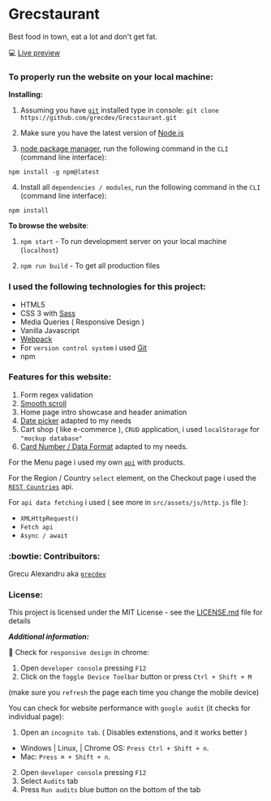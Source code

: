 # Grecstaurant

Best food in town, eat a lot and don't get fat.

:computer: [Live preview](https://grecstaurant.grec.dev/)

### To properly run the website on your local machine:

**Installing:**

1. Assuming you have [`git`](https://git-scm.com/downloads) installed type in console: `git clone https://github.com/grecdev/Grecstaurant.git`

2. Make sure you have the latest version of [Node.js](https://nodejs.org/en/download/)

3. [node package manager](https://docs.npmjs.com/about-npm/), run the following command in the `CLI` (command line interface):

```
npm install -g npm@latest
```

4. Install all `dependencies / modules`, run the following command in the `CLI` (command line interface):

```
npm install
```

**To browse the website**:

1. `npm start` - To run development server on your local machine (`localhost`)

2. `npm run build` - To get all production files

### I used the following technologies for this project:

- HTML5
- CSS 3 with [Sass](https://sass-lang.com/)
- Media Queries ( Responsive Design )
- Vanilla Javascript
- [Webpack](https://github.com/webpack/webpack)
- For `version control system` i used [Git](https://git-scm.com/)
- npm

### Features for this website:

1. Form regex validation
2. [Smooth scroll](http://callmecavs.com/jump.js/)
3. Home page intro showcase and header animation
4. [Date picker](http://jszen.blogspot.com/2007/03/how-to-build-simple-calendar-with.html) adapted to my needs
5. Cart shop ( like e-commerce ), `CRUD` application, i used `localStorage` for `"mockup database"`
6. [Card Number / Data Format](https://www.peterbe.com/plog/cc-formatter) adapted to my needs.

For the Menu page i used my own [`api`](https://grecdev.github.io/json-api/restaurant-foods.json) with products.

For the Region / Country `select` element, on the Checkout page i used the [`REST Countries`](https://restcountries.eu/) api.

For `api data fetching` i used ( see more in `src/assets/js/http.js` file ):

- `XMLHttpRequest()`
- `Fetch api`
- `Async / await`

### :bowtie: Contribuitors:

Grecu Alexandru aka [`grecdev`](https://github.com/grecdev)

### License:

This project is licensed under the MIT License - see the [LICENSE.md](https://github.com/grecdev/Grecstaurant/blob/master/LICENSE.md) file for details

**_Additional information:_**

:iphone: Check for `responsive design` in chrome:

1. Open `developer console` pressing `F12`
2. Click on the `Toggle Device Toolbar` button or press `Ctrl + Shift + M`

(make sure you `refresh` the page each time you change the mobile device)

You can check for website performance with `google audit` (it checks for individual page):

1. Open an `incognito tab`. ( Disables extenstions, and it works better )

- Windows | Linux, | Chrome OS: `Press Ctrl + Shift + n`.
- Mac: `Press ⌘ + Shift + n`.

2. Open `developer console` pressing `F12`
3. Select `Audits` tab
4. Press `Run audits` blue button on the bottom of the tab

